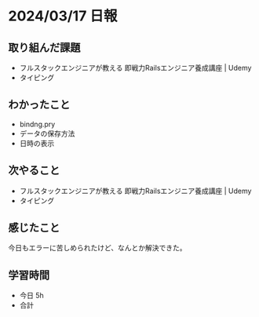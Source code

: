 # 2024/03/17 日報

## 取り組んだ課題
- フルスタックエンジニアが教える 即戦力Railsエンジニア養成講座 | Udemy
- タイピング

## わかったこと
- bindng.pry
- データの保存方法
- 日時の表示

## 次やること
- フルスタックエンジニアが教える 即戦力Railsエンジニア養成講座 | Udemy
- タイピング

## 感じたこと
今日もエラーに苦しめられたけど、なんとか解決できた。

## 学習時間
- 今日 5h
- 合計

